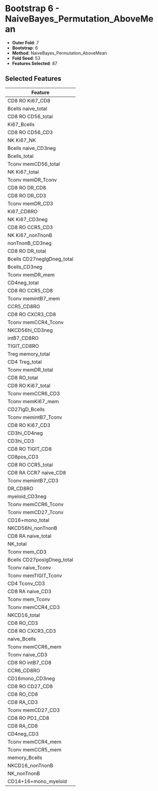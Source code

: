 # Bootstrap 6 - NaiveBayes_Permutation_AboveMean

- **Outer Fold**: 7
- **Bootstrap**: 6
- **Method**: NaiveBayes_Permutation_AboveMean
- **Fold Seed**: 53
- **Features Selected**: 87

## Selected Features

| Feature |
|---------|
| CD8 RO Ki67_CD8 |
| Bcells naive_total |
| CD8 RO CD56_total |
| Ki67_Bcells |
| CD8 RO CD56_CD3 |
| NK Ki67_NK |
| Bcells naive_CD3neg |
| Bcells_total |
| Tconv memCD56_total |
| NK Ki67_total |
| Tconv memDR_Tconv |
| CD8 RO DR_CD8 |
| CD8 RO DR_CD3 |
| Tconv memDR_CD3 |
| Ki67_CD8RO |
| NK Ki67_CD3neg |
| CD8 RO CCR5_CD3 |
| NK Ki67_nonTnonB |
| nonTnonB_CD3neg |
| CD8 RO DR_total |
| Bcells CD27negIgDneg_total |
| Bcells_CD3neg |
| Tconv memDR_mem |
| CD4neg_total |
| CD8 RO CCR5_CD8 |
| Tconv memintB7_mem |
| CCR5_CD8RO |
| CD8 RO CXCR3_CD8 |
| Tconv memCCR4_Tconv |
| NKCD56hi_CD3neg |
| intB7_CD8RO |
| TIGIT_CD8RO |
| Treg memory_total |
| CD4 Treg_total |
| Tconv memDR_total |
| CD8 RO_total |
| CD8 RO Ki67_total |
| Tconv memCCR6_CD3 |
| Tconv memKi67_mem |
| CD27IgD_Bcells |
| Tconv memintB7_Tconv |
| CD8  RO Ki67_CD3 |
| CD3hi_CD4neg |
| CD3hi_CD3 |
| CD8 RO TIGIT_CD8 |
| CD8pos_CD3 |
| CD8 RO CCR5_total |
| CD8 RA CCR7 naive_CD8 |
| Tconv memintB7_CD3 |
| DR_CD8RO |
| myeloid_CD3neg |
| Tconv memCCR6_Tconv |
| Tconv memCD27_Tconv |
| CD16+mono_total |
| NKCD56hi_nonTnonB |
| CD8 RA naive_total |
| NK_total |
| Tconv mem_CD3 |
| Bcells CD27posIgDneg_total |
| Tconv naive_Tconv |
| Tconv memTIGIT_Tconv |
| CD4 Tconv_CD3 |
| CD8 RA naive_CD3 |
| Tconv mem_Tconv |
| Tconv memCCR4_CD3 |
| NKCD16_total |
| CD8 RO_CD3 |
| CD8 RO CXCR3_CD3 |
| naive_Bcells |
| Tconv memCCR6_mem |
| Tconv naive_CD3 |
| CD8 RO intB7_CD8 |
| CCR6_CD8RO |
| CD16mono_CD3neg |
| CD8 RO CD27_CD8 |
| CD8 RO_CD8 |
| CD8 RA_CD3 |
| Tconv memCD27_CD3 |
| CD8 RO PD1_CD8 |
| CD8 RA_CD8 |
| CD4neg_CD3 |
| Tconv memCCR4_mem |
| Tconv memCCR5_mem |
| memory_Bcells |
| NKCD16_nonTnonB |
| NK_nonTnonB |
| CD14+16+mono_myeloid |
